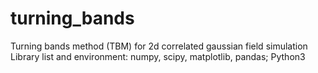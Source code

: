 # turning_bands
Turning bands method (TBM) for 2d correlated gaussian field simulation
Library list and environment: numpy, scipy, matplotlib, pandas; Python3
